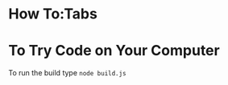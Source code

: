 How To:Tabs
======================


To Try Code on Your Computer
============================

To run the build type `node build.js`
